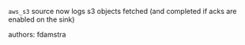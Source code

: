 `aws_s3` source now logs s3 objects fetched (and completed if acks are enabled on the sink)

authors: fdamstra

